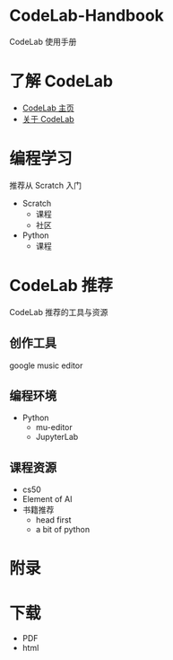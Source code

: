 # CodeLab-Handbook
CodeLab 使用手册

# 了解 CodeLab
-   [CodeLab 主页](https://www.codelab.club)
-   [关于 CodeLab](https://www.codelab.club/blog/2020/09/25/about-codelab-2020)

# 编程学习
推荐从 Scratch 入门

-   Scratch
    -   课程
    -   社区
-   Python
    -   课程

# CodeLab 推荐
CodeLab 推荐的工具与资源



## 创作工具
google music editor
## 编程环境
*  Python
   *  mu-editor
   *  JupyterLab

## 课程资源
*  cs50
*  Element of AI
*  书籍推荐
   *  head first
   *  a bit of python

# 附录

# 下载
*  PDF
*  html

